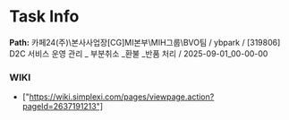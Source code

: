 # Task Info

**Path:** 카페24(주)\본사사업장\[CG]MI본부\MIH그룹\BVO팀 / ybpark / [319806] D2C 서비스 운영 관리 _ 부분취소 _환불 _반품 처리 / 2025-09-01_00-00-00

### WIKI
- ["https://wiki.simplexi.com/pages/viewpage.action?pageId=2637191213"]

